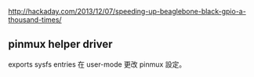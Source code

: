 http://hackaday.com/2013/12/07/speeding-up-beaglebone-black-gpio-a-thousand-times/

## pinmux helper driver
exports sysfs entries 在 user-mode 更改 pinmux 設定。

